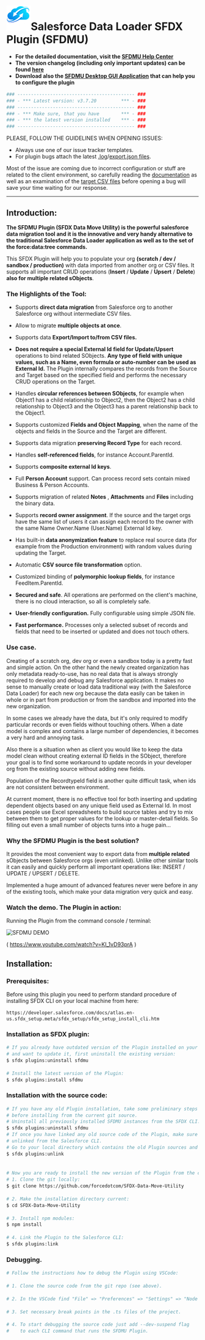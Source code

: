 # ![SFDMU](src/images/logo.png)Salesforce Data Loader SFDX Plugin (SFDMU)

- **For the detailed documentation, visit the [SFDMU Help Center](https://help.sfdmu.com)**
- **The version changelog (including only important updates) can be found [here](https://help.sfdmu.com/full-documentation/additional-information/changelog)**
- **Download also the [SFDMU Desktop GUI Application](https://github.com/forcedotcom/SFDX-Data-Move-Utility-Desktop-App) that can help you to configure the plugin**

```bash
### ------------------------------------------- ###
### - *** Latest version: v3.7.20         *** - ###
### ------------------------------------------- ###
### - *** Make sure, that you have        *** - ###
### - *** the latest version installed    *** - ###
### ------------------------------------------- ###
```
PLEASE, FOLLOW THE GUIDELINES WHEN OPENING ISSUES:
- Always use one of our issue tracker templates.
- For plugin bugs attach the latest [.log](https://help.sfdmu.com/full-documentation/reports/the-execution-log)/[export.json files](https://help.sfdmu.com/plugin-basics/basic-usage/minimal-configuration).

Most of the issue are coming due to incorrect configuration 
or stuff are related to the client environment,
so carefully reading the [documentation](https://help.sfdmu.com/quick-start) 
as well as an examination of the [target CSV files](https://help.sfdmu.com/full-documentation/reports/the-target-csv-files)
before opening a bug will save your time waiting for our response.

----
## Introduction:

**The SFDMU Plugin (SFDX Data Move Utility) is the powerful salesforce data migration tool and it is the innovative and very handy alternative to the traditional Salesforce Data Loader application as well as to the set of the force:data:tree commands.** 

This SFDX Plugin will help you to populate your org **(scratch / dev / sandbox / production)** with data imported from another org or CSV files. It supports all important CRUD operations (**Insert** / **Update** / **Upsert** / **Delete**)  **also for multiple related sObjects**.



### The Highlights of the Tool:

- Supports **direct data migration** from Salesforce org to another Salesforce org without intermediate CSV files.

- Allow to migrate **multiple objects at once**.

- Supports data **Export/Import  to/from  CSV files.**

- **Does not require a special External Id** **field for Update/Upsert** operations to bind related SObjects. **Any type of field with unique values, such as a Name, even formula or auto-number can be used as External Id.** The Plugin internally compares the records from the Source and Target based on the specified field and performs the necessary CRUD operations on the Target.

- Handles **circular references between SObjects**, for example when Object1 has a child relationship to Object2, then the Object2 has a child relationship to Object3 and the Object3 has a parent relationship back to the Object1.

- Supports customized **Fields and Object Mapping**, when the name of the objects and fields in the Source and the Target are different.

- Supports data migration **preserving Record Type** for each record.

- Handles **self-referenced fields**, for instance  Account.ParentId. 

- Supports **composite external Id keys**. 

- Full **Person Account** support. Can process record sets contain mixed Business & Person Accounts.

- Supports migration of related **Notes** , **Attachments**  and **Files**  including the binary data.

- Supports **record owner assignment**. If the source and the target orgs have the same list of users it can assign each record to the owner with the same Name Owner.Name (User.Name) External Id key.

- Has built-in  **data anonymization feature**  to replace real source data (for example from  the Production environment)  with random values during updating the Target.

- Automatic **CSV source file transformation** option. 

- Customized binding of **polymorphic lookup fields**, for instance FeedItem.ParentId.

- **Secured and safe**. All operations are performed on the client's machine, there is no cloud interaction, so all is completely safe.

- **User-friendly configuration.**  Fully configurable using simple JSON file.

- **Fast performance.** Processes only a selected subset of records and fields that need to be inserted or updated and does not touch others.


### Use case.

Creating of a scratch org, dev org or even a sandbox today is a pretty fast and simple action. On the other hand the newly created organization has only metadata ready-to-use, has no real data that is always strongly required to develop and debug any Salesforce application. It makes no sense to manually create or load data traditional way (with the Salesforce Data Loader) for each new org because the data easily can be taken in whole or in part from  production or from the sandbox and imported into the new organization. 

In some cases we already have the data, but it's only required to modify particular records or even fields without touching others. When a date model is complex and contains a large number of dependencies, it becomes a very hard and annoying task. 

Also there is a situation when as client you would like to keep the data model clean without creating external ID fields in the SObject, therefore your goal is to find some workaround to update records in your developer org from the existing source without adding new fields. 

Population of the RecordtypeId field is another quite difficult task, when ids are not consistent between environment.

At current moment, there is no effective tool for both inserting and updating dependent objects based on any unique field used as External Id.  In most cases people use Excel spreadsheets to build source tables and try to mix between them to get proper values for the lookup or master-detail fields. So filling out even a small number of objects turns into a huge pain...



###  Why the SFDMU Plugin is the best solution?

It provides the most convenient way to export data from **multiple related** sObjects between Salesforce orgs (even unlinked).  Unlike other similar tools it can easily and quickly perform all important operations like: INSERT / UPDATE / UPSERT / DELETE.

Implemented a huge amount of advanced features never were before in any of the existing tools, which make your data migration very quick and easy.




### Watch the demo. The Plugin in action:

Running the Plugin from the command console / terminal:

![SFDMU DEMO](https://img.youtube.com/vi/KI_1vD93prA/hqdefault.jpg)

( https://www.youtube.com/watch?v=KI_1vD93prA )





## Installation:


### Prerequisites:

Before using this plugin you need to perform standard procedure of installing SFDX CLI on your local machine from  here:

```
https://developer.salesforce.com/docs/atlas.en-us.sfdx_setup.meta/sfdx_setup/sfdx_setup_install_cli.htm
```



### Installation as SFDX plugin:

```bash
# If you already have outdated version of the Plugin installed on your local machine
# and want to update it, first uninstall the existing version:
$ sfdx plugins:uninstall sfdmu

# Install the latest version of the Plugin:
$ sfdx plugins:install sfdmu
```



### Installation with the source code:

```bash
# If you have any old Plugin installation, take some preliminary steps 
# before installing from the current git source.
# Uninstall all previously installed SFDMU instances from the SFDX CLI.
$ sfdx plugins:uninstall sfdmu
# If once you have linked any old source code of the Plugin, make sure that it is already
# unlinked from the Salesforce CLI. 
# Go to your local directory which contains the old Plugin sources and type:
$ sfdx plugins:unlink


# Now you are ready to install the new version of the Plugin from the current repository.
# 1. Clone the git locally: 
$ git clone https://github.com/forcedotcom/SFDX-Data-Move-Utility

# 2. Make the installation directory current:
$ cd SFDX-Data-Move-Utility

# 3. Install npm modules: 
$ npm install

# 4. Link the Plugin to the Salesforce CLI: 
$ sfdx plugins:link
```



### Debugging.

```bash
# Follow the instructions how to debug the Plugin using VSCode:

# 1. Clone the source code from the git repo (see above).

# 2. In the VSCode find "File" => "Preferences" => "Settings" => "Node Debug" and put 	      "Auto Attach" property to "On"

# 3. Set necessary break points in the .ts files of the project. 

# 4. To start debugging the source code just add --dev-suspend flag 
#    to each CLI command that runs the SFDMU Plugin. 

```
